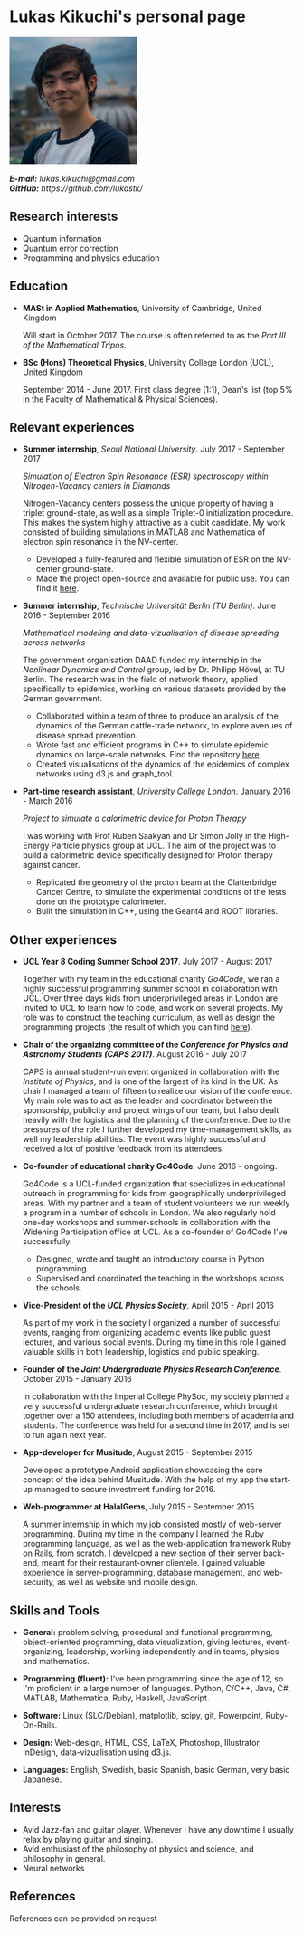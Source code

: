 # Lukas Kikuchi's personal page

<div style="">
<img  src="./media/me.jpg">
<p><i><b>E-mail:</b> lukas.kikuchi@gmail.com <br>
<b>GitHub:</b> https://github.com/lukastk/</i></p>
</div>

## Research interests

- Quantum information
- Quantum error correction
- Programming and physics education

## Education

- **MASt in Applied Mathematics**, University of Cambridge, United Kingdom

  Will start in October 2017. The course is often referred to as the *Part III of the Mathematical Tripos*.

- **BSc (Hons) Theoretical Physics**, University College London (UCL), United Kingdom

  September 2014 - June 2017. First class degree (1:1), Dean's list (top 5% in the Faculty of Mathematical & Physical Sciences).

## Relevant experiences

- **Summer internship**, *Seoul National University*. July 2017 - September 2017

  *Simulation of Electron Spin Resonance (ESR) spectroscopy within Nitrogen-Vacancy centers in Diamonds*

  Nitrogen-Vacancy centers possess the unique property of having a triplet ground-state, as well as a simple Triplet-0 initialization procedure. This makes the system highly attractive as a qubit candidate. My work consisted of building simulations in MATLAB and Mathematica of electron spin resonance in the NV-center.

  - Developed a fully-featured and flexible simulation of ESR on the NV-center ground-state.
  - Made the project open-source and available for public use. You can find it <a target="_blank" href="https://github.com/lukastk/nv-centre-spectrum-simulator">here</a>.


<!--
- **Part-time research assistant**, *University College London*. January 2017 - March 2017

  Developer for the ab initio electron scattering simulation software Quantemol-N

  Currently I work part time as a developer for the UCL-based Quantemol Ltd. My role is to extend the Quantemol-N software, used for ab initio electron-molecule scattering calculations.
  - My role is to enhance the speed and the accuracy of the software by creating interfaces with other quantum chemistry packages like MolPro and Gaussian.
  - Writing object-oriented code in Java.
-->

- **Summer internship**, *Technische Universität Berlin (TU Berlin)*. June 2016 - September 2016

  *Mathematical modeling and data-vizualisation of disease spreading across networks*

  The government organisation DAAD funded my internship in the *Nonlinear Dynamics and Control* group, led by Dr. Philipp Hövel, at TU Berlin. The research was in the field of network theory, applied specifically to epidemics, working on various datasets provided by the German government.

  - Collaborated within a team of three to produce an analysis of the dynamics of the German cattle-trade network, to explore avenues of disease spread prevention.
  - Wrote fast and efficient programs in C++ to simulate epidemic dynamics on large-scale networks. Find the repository <a target="_blank" href="https://github.com/lukastk/epidemic_simulator">here</a>.
  - Created visualisations of the dynamics of the epidemics of complex networks using d3.js and graph_tool.


- **Part-time research assistant**, *University College London*. January 2016 - March 2016

  *Project to simulate a calorimetric device for Proton Therapy*

  I was working with Prof Ruben Saakyan and Dr Simon Jolly in the High-Energy Particle physics group at UCL. The aim of the project was to build a calorimetric device specifically designed for Proton therapy against cancer.
  - Replicated the geometry of the proton beam at the Clatterbridge Cancer Centre, to simulate the experimental conditions of the tests done on the prototype calorimeter.
  - Built the simulation in C++, using the Geant4 and ROOT libraries.

## Other experiences

- **UCL Year 8 Coding Summer School 2017**. July 2017 - August 2017

  Together with my team in the educational charity *Go4Code*, we ran a highly successful programming summer school in collaboration with UCL. Over three days kids from underprivileged areas in London are invited to UCL to learn how to code, and work on several projects. My role was to construct the teaching curriculum, as well as design the programming projects (the result of which you can find <a href="https://codingsummerschool.github.io/codingsummerschool/">here</a>).

- **Chair of the organizing committee of the *Conference for Physics and Astronomy Students (CAPS 2017)***. August 2016 - July 2017

  CAPS is annual student-run event organized in collaboration with the *Institute of Physics*, and is one of the largest of its kind in the UK. As chair I managed a team of fifteen to realize our vision of the conference. My main role was to act as the leader and coordinator between the sponsorship, publicity and project wings of our team, but I also dealt heavily with the logistics and the planning of the conference. Due to the pressures of the role I further developed my time-management skills, as well my leadership abilities. The event was highly successful and received a lot of positive feedback from its attendees.

- **Co-founder of educational charity Go4Code**. June 2016 - ongoing.

  Go4Code is a UCL-funded organization that specializes in educational outreach in programming for kids from geographically underprivileged areas. With my partner and a team of student volunteers we run weekly a program in a number of schools in London. We also regularly hold one-day workshops and summer-schools in collaboration with the Widening Participation office at UCL. As a co-founder of Go4Code I've successfully:
  - Designed, wrote and taught an introductory course in Python programming.
  - Supervised and coordinated the teaching in the workshops across the schools.


- **Vice-President of the *UCL Physics Society***, April 2015 - April 2016

  As part of my work in the society I organized a number of successful events, ranging from organizing academic events like public guest lectures, and various social events. During my time in this role I gained valuable skills in both leadership, logistics and public speaking.

- **Founder of the *Joint Undergraduate Physics Research Conference***. October 2015 - January 2016

  In collaboration with the Imperial College PhySoc, my society planned a very successful undergraduate research conference, which brought together over a 150 attendees, including both members of academia and students. The conference was held for a second time in 2017, and is set to run again next year.

- **App-developer for Musitude**, August 2015 - September 2015

  Developed a prototype Android application showcasing the core concept of the idea behind Musitude. With the help of my app the start-up managed to secure investment funding for 2016.

- **Web-programmer at HalalGems**, July 2015 - September 2015

  A summer internship in which my job consisted mostly of web-server programming. During my time in the company I learned the Ruby programming language, as well as the web-application framework Ruby on Rails, from scratch. I developed a new section of their server back-end, meant for their restaurant-owner clientele. I gained valuable experience in server-programming, database management, and web-security, as well as website and mobile design.

## Skills and Tools

- **General:** problem solving, procedural and functional programming, object-oriented programming, data visualization, giving lectures, event-organizing, leadership, working independently and in teams, physics and mathematics.

- **Programming (fluent):** I've been programming since the age of 12, so I'm proficient in a large number of languages. Python, C/C++, Java, C#, MATLAB, Mathematica, Ruby, Haskell, JavaScript.

- **Software:** Linux (SLC/Debian), matplotlib, scipy, git, Powerpoint, Ruby-On-Rails.

- **Design:** Web-design, HTML, CSS, LaTeX, Photoshop, Illustrator, InDesign, data-vizualisation using d3.js.

- **Languages:** English, Swedish, basic Spanish, basic German, very basic Japanese.

## Interests

- Avid Jazz-fan and guitar player. Whenever I have any downtime I usually relax by playing guitar and singing.
- Avid enthusiast of the philosophy of physics and science, and philosophy in general.
- Neural networks

## References

References can be provided on request
